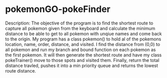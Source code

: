 # pokemonGO-pokeFinder

<p>Description:
The objective of the program is to find the shortest route to capture all pokemon
given from the keyboard and calculate the minimum distance to be able to get to 
all pokemon with unqiue names and come back to the origin. My program has a class 
pokemon() to hold al of the pokemons location, name, order, distance, and visited.
I find the distance from (0,0) to all pokemon and run my branch and bound function
on each pokemon as the first pokemon. It will then generate the shortest route and 
have my class pokeTrainer() move to those spots and visited them. Finally, return the 
total distance travled, pushes it into a min priority queue and returns the lowest 
route distance. </p>
